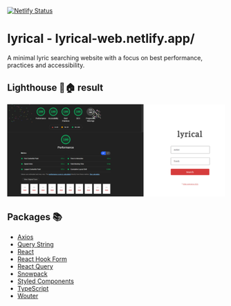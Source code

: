 [![Netlify Status](https://api.netlify.com/api/v1/badges/de1008d1-b90e-4ec5-b027-cb0bd6b106b1/deploy-status)](https://app.netlify.com/sites/lyrical-web/deploys)

# lyrical - lyrical-web.netlify.app/
A minimal lyric searching website with a focus on best performance, practices and accessibility.

## Lighthouse 🔦🏠 result

![The results](./lighthouse.png)

## Packages 📚

- [Axios](https://github.com/axios/axios#axios)
- [Query String](https://github.com/sindresorhus/query-string#readme)
- [React](https://reactjs.org/)
- [React Hook Form](https://react-hook-form.com/)
- [React Query](https://react-query.tanstack.com/)
- [Snowpack](https://www.snowpack.dev/)
- [Styled Components](https://styled-components.com/)
- [TypeScript](https://www.typescriptlang.org/)
- [Wouter](https://github.com/molefrog/wouter#features)
